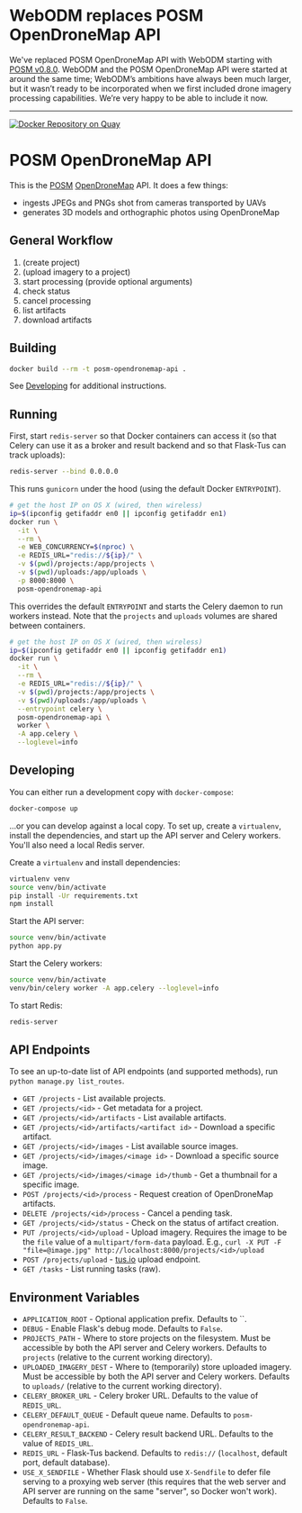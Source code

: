 # WebODM replaces POSM OpenDroneMap API
We've replaced POSM OpenDroneMap API with WebODM starting with [POSM v0.8.0](https://github.com/posm/posm-build/releases/tag/v0.8.0). WebODM and the POSM OpenDroneMap API were started at around the same time; WebODM’s ambitions have always been much larger, but it wasn’t ready to be incorporated when we first included drone imagery processing capabilities. We’re very happy to be able to include it now. 

------------

[![Docker Repository on Quay](https://quay.io/repository/mojodna/posm-opendronemap-api/status "Docker Repository on Quay")](https://quay.io/repository/mojodna/posm-opendronemap-api)

# POSM OpenDroneMap API

This is the [POSM](https://github.com/AmericanRedCross/posm) [OpenDroneMap](https://github.com/OpenDroneMap/OpenDroneMap) API. It does a few things:

* ingests JPEGs and PNGs shot from cameras transported by UAVs
* generates 3D models and orthographic photos using OpenDroneMap

## General Workflow

1. (create project)
2. (upload imagery to a project)
3. start processing (provide optional arguments)
4. check status
5. cancel processing
6. list artifacts
7. download artifacts

## Building

```bash
docker build --rm -t posm-opendronemap-api .
```

See [Developing](#Developing) for additional instructions.

## Running

First, start `redis-server` so that Docker containers can access it (so that Celery can use it as a
broker and result backend and so that Flask-Tus can track uploads):

```bash
redis-server --bind 0.0.0.0
```

This runs `gunicorn` under the hood (using the default Docker `ENTRYPOINT`).

```bash
# get the host IP on OS X (wired, then wireless)
ip=$(ipconfig getifaddr en0 || ipconfig getifaddr en1)
docker run \
  -it \
  --rm \
  -e WEB_CONCURRENCY=$(nproc) \
  -e REDIS_URL="redis://${ip}/" \
  -v $(pwd)/projects:/app/projects \
  -v $(pwd)/uploads:/app/uploads \
  -p 8000:8000 \
  posm-opendronemap-api
```

This overrides the default `ENTRYPOINT` and starts the Celery daemon to run workers instead. Note
that the `projects` and `uploads` volumes are shared between containers.

```bash
# get the host IP on OS X (wired, then wireless)
ip=$(ipconfig getifaddr en0 || ipconfig getifaddr en1)
docker run \
  -it \
  --rm \
  -e REDIS_URL="redis://${ip}/" \
  -v $(pwd)/projects:/app/projects \
  -v $(pwd)/uploads:/app/uploads \
  --entrypoint celery \
  posm-opendronemap-api \
  worker \
  -A app.celery \
  --loglevel=info
```

## Developing

You can either run a development copy with `docker-compose`:

```bash
docker-compose up
```

...or you can develop against a local copy. To set up, create a `virtualenv`, install the
dependencies, and start up the API server and Celery workers. You'll also need a local Redis server.

Create a `virtualenv` and install dependencies:

```bash
virtualenv venv
source venv/bin/activate
pip install -Ur requirements.txt
npm install
```

Start the API server:

```bash
source venv/bin/activate
python app.py
```

Start the Celery workers:

```bash
source venv/bin/activate
venv/bin/celery worker -A app.celery --loglevel=info
```

To start Redis:

```bash
redis-server
```

## API Endpoints

To see an up-to-date list of API endpoints (and supported methods), run `python manage.py
list_routes`.

* `GET /projects` - List available projects.
* `GET /projects/<id>` - Get metadata for a project.
* `GET /projects/<id>/artifacts` - List available artifacts.
* `GET /projects/<id>/artifacts/<artifact id>` - Download a specific artifact.
* `GET /projects/<id>/images` - List available source images.
* `GET /projects/<id>/images/<image id>` - Download a specific source image.
* `GET /projects/<id>/images/<image id>/thumb` - Get a thumbnail for a specific image.
* `POST /projects/<id>/process` - Request creation of OpenDroneMap artifacts.
* `DELETE /projects/<id>/process` - Cancel a pending task.
* `GET /projects/<id>/status` - Check on the status of artifact creation.
* `PUT /projects/<id>/upload` - Upload imagery. Requires the image to be the `file` value of a
  `multipart/form-data` payload. E.g., `curl -X PUT -F "file=@image.jpg"
  http://localhost:8000/projects/<id>/upload`
* `POST /projects/upload` - [tus.io](https://tus.io/) upload endpoint.
* `GET /tasks` - List running tasks (raw).

## Environment Variables

* `APPLICATION_ROOT` - Optional application prefix. Defaults to ``.
* `DEBUG` - Enable Flask's debug mode. Defaults to `False`.
* `PROJECTS_PATH` - Where to store projects on the filesystem. Must be accessible by both the API
  server and Celery workers. Defaults to `projects` (relative to the current working directory).
* `UPLOADED_IMAGERY_DEST` - Where to (temporarily) store uploaded imagery. Must be accessible by
  both the API server and Celery workers. Defaults to `uploads/` (relative to the current working
  directory).
* `CELERY_BROKER_URL` - Celery broker URL. Defaults to the value of `REDIS_URL`.
* `CELERY_DEFAULT_QUEUE` - Default queue name. Defaults to `posm-opendronemap-api`.
* `CELERY_RESULT_BACKEND` - Celery result backend URL. Defaults to the value of `REDIS_URL`.
* `REDIS_URL` - Flask-Tus backend. Defaults to `redis://` (`localhost`, default port, default
  database).
* `USE_X_SENDFILE` - Whether Flask should use `X-Sendfile` to defer file serving to a proxying web
  server (this requires that the web server and API server are running on the same "server", so
  Docker won't work). Defaults to `False`.
